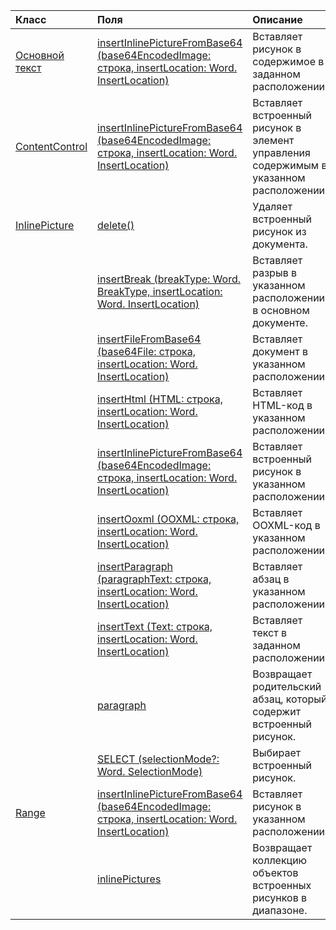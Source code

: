 | Класс | Поля | Описание |
|:---|:---|:---|
|[Основной текст](/javascript/api/word/word.body)|[insertInlinePictureFromBase64 (base64EncodedImage: строка, insertLocation: Word. InsertLocation)](/javascript/api/word/word.body#insertinlinepicturefrombase64-base64encodedimage--insertlocation-)|Вставляет рисунок в содержимое в заданном расположении.|
|[ContentControl](/javascript/api/word/word.contentcontrol)|[insertInlinePictureFromBase64 (base64EncodedImage: строка, insertLocation: Word. InsertLocation)](/javascript/api/word/word.contentcontrol#insertinlinepicturefrombase64-base64encodedimage--insertlocation-)|Вставляет встроенный рисунок в элемент управления содержимым в указанном расположении.|
|[InlinePicture](/javascript/api/word/word.inlinepicture)|[delete()](/javascript/api/word/word.inlinepicture#delete--)|Удаляет встроенный рисунок из документа.|
||[insertBreak (breakType: Word. BreakType, insertLocation: Word. InsertLocation)](/javascript/api/word/word.inlinepicture#insertbreak-breaktype--insertlocation-)|Вставляет разрыв в указанном расположении в основном документе.|
||[insertFileFromBase64 (base64File: строка, insertLocation: Word. InsertLocation)](/javascript/api/word/word.inlinepicture#insertfilefrombase64-base64file--insertlocation-)|Вставляет документ в указанном расположении.|
||[insertHtml (HTML: строка, insertLocation: Word. InsertLocation)](/javascript/api/word/word.inlinepicture#inserthtml-html--insertlocation-)|Вставляет HTML-код в указанном расположении.|
||[insertInlinePictureFromBase64 (base64EncodedImage: строка, insertLocation: Word. InsertLocation)](/javascript/api/word/word.inlinepicture#insertinlinepicturefrombase64-base64encodedimage--insertlocation-)|Вставляет встроенный рисунок в указанном расположении.|
||[insertOoxml (OOXML: строка, insertLocation: Word. InsertLocation)](/javascript/api/word/word.inlinepicture#insertooxml-ooxml--insertlocation-)|Вставляет OOXML-код в указанном расположении.|
||[insertParagraph (paragraphText: строка, insertLocation: Word. InsertLocation)](/javascript/api/word/word.inlinepicture#insertparagraph-paragraphtext--insertlocation-)|Вставляет абзац в указанном расположении.|
||[insertText (Text: строка, insertLocation: Word. InsertLocation)](/javascript/api/word/word.inlinepicture#inserttext-text--insertlocation-)|Вставляет текст в заданном расположении.|
||[paragraph](/javascript/api/word/word.inlinepicture#paragraph)|Возвращает родительский абзац, который содержит встроенный рисунок.|
||[SELECT (selectionMode?: Word. SelectionMode)](/javascript/api/word/word.inlinepicture#select-selectionmode-)|Выбирает встроенный рисунок.|
|[Range](/javascript/api/word/word.range)|[insertInlinePictureFromBase64 (base64EncodedImage: строка, insertLocation: Word. InsertLocation)](/javascript/api/word/word.range#insertinlinepicturefrombase64-base64encodedimage--insertlocation-)|Вставляет рисунок в указанном расположении.|
||[inlinePictures](/javascript/api/word/word.range#inlinepictures)|Возвращает коллекцию объектов встроенных рисунков в диапазоне.|
